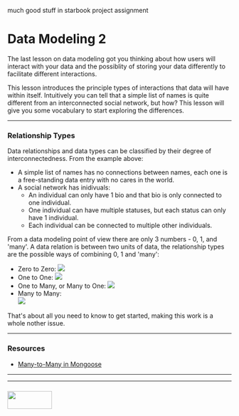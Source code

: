 much good stuff in starbook project assignment

# Data Modeling 2
The last lesson on data modeling got you thinking about how users will interact with your data and the possiblity of storing your data differently to facilitate different interactions.

This lesson introduces the principle types of interactions that data will have within itself.  Intuitively you can tell that a simple list of names is quite different from an interconnected social network, but how?  This lesson will give you some vocabulary to start exploring the differences.  
___
### Relationship Types
Data relationships and data types can be classified by their degree of interconnectedness.  From the example above: 
* A simple list of names has no connections between names, each one is a free-standing data entry with no cares in the world.
* A social network has inidivuals:  
    * An individual can only have 1 bio and that bio is only connected to one individual.  
    * One individual can have multiple statuses, but each status can only have 1 individual.  
    * Each individual can be connected to multiple other individuals. 
     
From a data modeling point of view there are only 3 numbers - 0, 1, and 'many'.  A data relation is between two units of data, the relationship types are the possible ways of combining 0, 1 and 'many':
* Zero to Zero:
![](./data-relations-png/0-0.png)
* One to One:
![](./data-relations-png/1-1.png)
* One to Many,  or Many to One:
![](./data-relations-png/m-1.png)
* Many to Many:  
![](./data-relations-png/m-m.png)

That's about all you need to know to get started, making this work is a whole nother issue.
___

### Resources

* [Many-to-Many in Mongoose](https://github.com/elewa-academy/General-Resources/blob/master/backend-libraries/mongoose.md)

___
___
### <a href="http://elewa.education/blog" target="_blank"><img src="https://user-images.githubusercontent.com/18554853/34921062-506450ae-f97d-11e7-875f-6feeb26ad72d.png" width="100" height="40"/></a>

